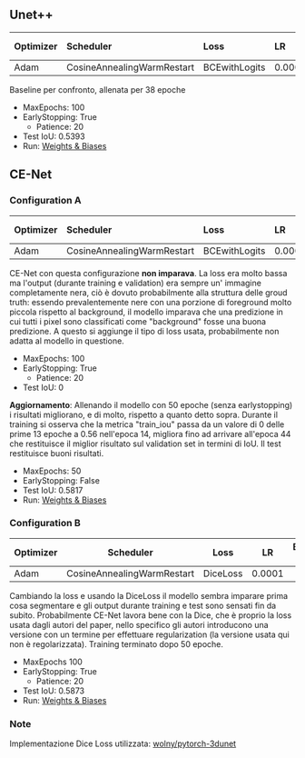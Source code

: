 ## Unet++

| Optimizer | Scheduler                  | Loss          | LR     | Batch size |
|:--------- |:-------------------------- |:------------- |:------ |:---------- |
| Adam      | CosineAnnealingWarmRestart | BCEwithLogits | 0.0001 | 4          |

Baseline per confronto, allenata per 38 epoche

- MaxEpochs: 100
- EarlyStopping: True
    - Patience: 20   
- Test IoU: 0.5393
- Run: [Weights & Biases](https://wandb.ai/guidowandb/rene-policistico-cyst_segmentation/runs/ape1j3lj/overview?workspace=user-guidog)

## CE-Net

### Configuration A

| Optimizer | Scheduler                  | Loss          | LR     | Batch size |
|:--------- |:-------------------------- |:------------- |:------ |:---------- |
| Adam      | CosineAnnealingWarmRestart | BCEwithLogits | 0.0001 | 4          |

CE-Net con questa configurazione **non imparava**. La loss era molto bassa ma l'output (durante training e validation) era sempre un' immagine completamente nera, ciò è dovuto probabilmente alla struttura delle groud truth: essendo prevalentemente nere con una porzione di foreground molto piccola rispetto al background, il modello imparava che una predizione in cui tutti i pixel sono classificati come "background" fosse una buona predizione. A questo si aggiunge il tipo di loss usata, probabilmente non adatta al modello in questione. 

- MaxEpochs: 100
- EarlyStopping: True
    - Patience: 20
- Test IoU: 0


**Aggiornamento**: Allenando il modello con 50 epoche (senza earlystopping) i risultati migliorano, e di molto, rispetto a quanto detto sopra. Durante il training si osserva che la metrica "train_iou" passa da un valore di 0 delle prime 13 epoche a 0.56 nell'epoca 14, migliora fino ad arrivare all'epoca 44 che restituisce il miglior risultato sul validation set in termini di IoU. Il test restituisce buoni risultati.

- MaxEpochs: 50
- EarlyStopping: False
- Test IoU: 0.5817
- Run: [Weights & Biases](https://wandb.ai/guidowandb/rene-policistico-cyst_segmentation/runs/w6souk9b/overview?workspace=user-guidog)

### Configuration B

| Optimizer | Scheduler                  | Loss     | LR     | Batch size |
| --------- | -------------------------- | -------- |:------:|:----------:|
| Adam      | CosineAnnealingWarmRestart | DiceLoss | 0.0001 | 4          |

Cambiando la loss e usando la DiceLoss il modello sembra imparare prima cosa segmentare e gli output durante training e test sono sensati fin da subito. Probabilmente CE-Net lavora bene con la Dice, che è proprio la loss usata dagli autori del paper, nello specifico gli autori introducono una versione con un termine per effettuare regularization (la versione usata qui non è regolarizzata). Training terminato dopo 50 epoche.

- MaxEpochs 100
- EarlyStopping: True
    - Patience: 20
- Test IoU: 0.5873
- Run: [Weights & Biases](https://wandb.ai/guidowandb/rene-policistico-cyst_segmentation/runs/0ni79nnm/overview?workspace=user-guidog)


### Note
Implementazione Dice Loss utilizzata: [wolny/pytorch-3dunet](https://github.com/wolny/pytorch-3dunet)
